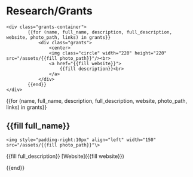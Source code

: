 # Research/Grants

~~~
<div class="grants-container">
        {{for (name, full_name, description, full_description, website, photo_path, links) in grants}}
            <div class="grants">
                <center>
                <img class="circle" width="220" height="220" src="/assets/{{fill photo_path}}"/><br>
                <a href="{{fill website}}">
                    {{fill description}}<br>
                </a>
            </div>
        {{end}}
</div>
~~~


{{for (name, full_name, description, full_description, website, photo_path, links) in grants}}

## {{fill full_name}}
~~~
<img style="padding-right:10px" align="left" width="150" src="/assets/{{fill photo_path}}"\>
~~~
{{fill full_description}}
[Website]({{fill website}})

{{end}}


